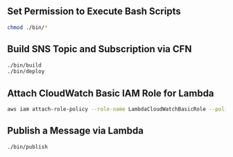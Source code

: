 ## Set Permission to Execute Bash Scripts

```sh
chmod ./bin/*
```

## Build SNS Topic and Subscription via CFN

```sh
./bin/build
./bin/deploy
```

## Attach CloudWatch Basic IAM Role for Lambda

```sh
aws iam attach-role-policy --role-name LambdaCloudWatchBasicRole --policy-arn arn:aws:iam::aws:policy/service-role/AWSLambdaBasicExecutionRole
```

## Publish a Message via Lambda

```sh
./bin/publish
```
